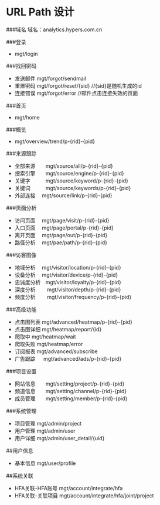 URL Path 设计
====================

###域名
域名：analytics.hypers.com.cn


###登录
-   mgt/login


###找回密码
-   发送邮件 mgt/forgot/sendmail
-   重置密码 mgt/forgot/reset/{sid}    //{sid}是随机生成的id
-   连接错误 mgt/forgot/error          //邮件点击连接失效的页面


###首页
-   mgt/home


###概览
-   mgt/overview/trend/p-{rid}-{pid}


###来源跟踪
-   全部来源　　mgt/source/all/p-{rid}-{pid}       
-   搜索引擎　　mgt/source/engine/p-{rid}-{pid}　  
-   关键字　　　mgt/source/keyword/p-{rid}-{pid}　  
-   关键词　　　mgt/source/keywords/p-{rid}-{pid}
-   外部连接  　mgt/source/link/p-{rid}-{pid}　　　
　　　


###页面分析
-   访问页面  　mgt/page/visit/p-{rid}-{pid}　  
-   入口页面  　mgt/page/portal/p-{rid}-{pid}　
-   离开页面  　mgt/page/out/p-{rid}-{pid}　　　
-   路径分析  　mgt/pae/path/p-{rid}-{pid}　　　


###访客图像
-   地域分析  　mgt/visitor/location/p-{rid}-{pid}　
-   设备分析  　mgt/visitor/device/p-{rid}-{pid}
-   忠诚度分析　mgt/visitor/loyalty/p-{rid}-{pid}  
-   深度分析　　 mgt/visitor/depth/p-{rid}-{pid}
-   频度分析　　 mgt/visitor/frequency/p-{rid}-{pid}


###高级功能
-	点击图列表   mgt/advanced/heatmap/p-{rid}-{pid}
-	点击图详细   mgt/heatmap/report/{id}
-	爬取中	    mgt/heatmap/wait
-	爬取失败		mgt/heatmap/error
-   订阅报表     mgt/advanced/subscribe
-   广告跟踪  　  mgt/advanced/ads/p-{rid}-{pid}　

###项目设置
-   网站信息　　mgt/setting/project/p-{rid}-{pid}
-   频道信息　　mgt/setting/channel/p-{rid}-{pid}
-   成员管理　　mgt/setting/member/p-{rid}-{pid}




###系统管理
-   项目管理   mgt/admin/project
-   用户管理   mgt/admin/user
-   用户详细   mgt/admin/user_detail/{uid}


##用户信息
- 基本信息  mgt/user/profile


##系统关联
- HFA关联-HFA账号  mgt/account/integrate/hfa
- HFA关联-关联项目  mgt/account/integrate/hfa/joint/project
